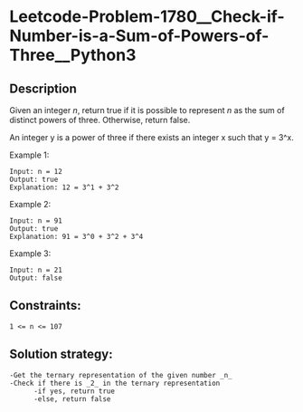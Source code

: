 # Leetcode-Problem-1780__Check-if-Number-is-a-Sum-of-Powers-of-Three__Python3

## Description

Given an integer _n_, return true if it is possible to represent _n_ as the sum of distinct powers of three. Otherwise, return false.

An integer y is a power of three if there exists an integer x such that y = 3^x.

Example 1:

    Input: n = 12
    Output: true
    Explanation: 12 = 3^1 + 3^2

Example 2:

    Input: n = 91
    Output: true
    Explanation: 91 = 3^0 + 3^2 + 3^4

Example 3:

    Input: n = 21
    Output: false

 

## Constraints:

    1 <= n <= 107


## Solution strategy:

    -Get the ternary representation of the given number _n_
    -Check if there is _2_ in the ternary representation
          -if yes, return true
          -else, return false
